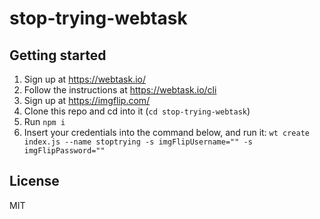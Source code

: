 stop-trying-webtask
======================

## Getting started

1. Sign up at https://webtask.io/
2. Follow the instructions at https://webtask.io/cli
3. Sign up at https://imgflip.com/
4. Clone this repo and cd into it (`cd stop-trying-webtask`)
5. Run `npm i`
6. Insert your credentials into the command below, and run it:
`wt create index.js --name stoptrying -s imgFlipUsername="" -s imgFlipPassword=""`

## License

MIT

